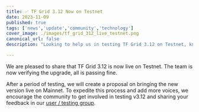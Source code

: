 ```yaml
---
title: ✅️ TF Grid 3.12 Now on Testnet
date: 2023-11-09
published: true
tags: ['news','update','community','technology']
cover_image: ./images/tf_grid_312_live_testnet.png
canonical_url: false
description: "Looking to help us in testing TF Grid 3.12 on Testnet, know more here."

---
```


We are pleased to share that TF Grid 3.12 is now live on Testnet. The team is now verifying the upgrade, all is passing fine.


After a period of testing, we will create a proposal on bringing the new version live on Mainnet. To expedite this process and add more voices, we encourage the community to get involved in testing v3.12 and sharing your feedback in our [user / testing group](https://t.me/threefoldtesting). 